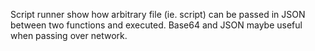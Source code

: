 Script runner show how arbitrary file (ie. script) can be passed in JSON between two
functions and executed. Base64 and JSON maybe useful when passing over network.
